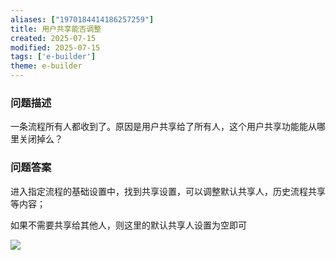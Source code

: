 ```yaml
---
aliases: ["1970184414186257259"]
title: 用户共享能否调整
created: 2025-07-15
modified: 2025-07-15
tags: ['e-builder']
theme: e-builder
---
```


### 问题描述

一条流程所有人都收到了。原因是用户共享给了所有人，这个用户共享功能能从哪里关闭掉么？

### 问题答案

进入指定流程的基础设置中，找到共享设置，可以调整默认共享人，历史流程共享等内容；

如果不需要共享给其他人，则这里的默认共享人设置为空即可

![](https://myhelpdoc.oss-cn-heyuan.aliyuncs.com/mdimages/b6975874548dd9c7e02cbbe13666644d.jpg)